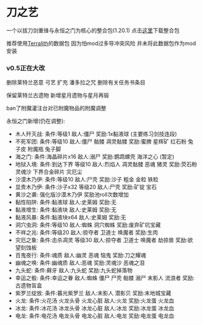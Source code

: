 # 刀之艺
一个以拔刀剑重锋与永恒之门为核心的整合包(1.20.1) 点击[这里](https://github.com/ALINGCAT/BladesArt/releases)下载整合包

推荐使用[Terralith](https://www.mcmod.cn/class/4557.html)的数据包
因为怕mod过多导冲突风险 并未将此数据包作为mod安装

### v0.5正在大改
删除莱特兰恶意 弓艺 扩充 潘多拉之咒 删除有关任务书条目

保留莱特兰古遗物 新增星月遗物与星月再锻

ban了附魔灌注台对已附魔物品的附魔调整

永恒之门新增(仍在调整):
- 木人歼灭战: 条件:等级1 敌人:僵尸 奖励:1x黏液球 (主要练习剑技连段)
- 不死军团: 条件:等级10 敌人:僵尸 骷髅 凋灵骷髅 奖励:蜜脾 星辉矿 红石粉 兔子皮 附魔瓶 兔子脚
- 海之门: 条件:海晶碎片x16 敌人:溺尸 奖励:鹦鹉螺壳 海洋之心 (暂定)
- 地狱入境: 条件:到达下界 等级10 敌人:烈焰人 凋灵骷髅 恶魂 猪灵 奖励:荧石粉 灵魂沙 下界合金碎片 灾厄尘
- 沙漠木乃伊: 条件:等级10 敌人:尸壳 奖励:沙子 粗金 金粒 铁粒
- 显贵木乃伊: 条件:沙子x32 等级20 敌人:尸壳 奖励:矿锭 宝石
- 黄沙之袭: 强化版沙漠木乃伊 奖励池roll次数增加
- 黏性陷阱: 条件:黏液球 敌人:史莱姆 奖励:无
- 黏液增生: 条件:黏液块 敌人:史莱姆 奖励:无
- 黏液风暴: 条件:黏液块x64 敌人:史莱姆 奖励:无
- 洞穴虫洞: 条件:等级10 敌人:蜘蛛 洞穴蜘蛛 奖励:废弃矿坑宝藏
- 不祥之兆: 条件:等级20 敌人:掠夺者 卫道士 唤魔者 奖励:生肉
- 灾厄之象: 条件:击杀凋灵 等级30 敌人:掠夺者 卫道士 唤魔者 劫掠兽 奖励:欲望刻蚀板
- 百鬼夜行: 条件:魂质 敌人:幽灵 恶魂 恼鬼 奖励:刀之耀魂
- 幽魂之唤: 条件:幽魂质 敌人:恶魂 奖励:灵魂沙 恶魂之泪
- 九头蛇: 条件:藓牙 敌人:九头蛇 奖励:九头蛇掉落物
- 幸运之骰: 条件:幸运之眷 敌人:蜘蛛 僵尸 尸壳 骷髅 溺尸 末影人 流浪者 奖励:古遗物盲盒
- 紫罗兰绽放: 条件:暮光紫罗兰 敌人:末影人 潜影贝 奖励:末地城宝藏
- 火龙: 条件:火花汤 火龙头骨 火龙心脏 敌人:火龙 奖励:火龙蛋 火龙血
- 冰龙: 条件:冰花汤 冰龙头骨 冰龙心脏 敌人:冰龙 奖励:冰龙蛋 冰龙血
- 电龙: 条件:电花汤 电龙头骨 电龙心脏 敌人:电龙 奖励:电龙蛋 电龙血
